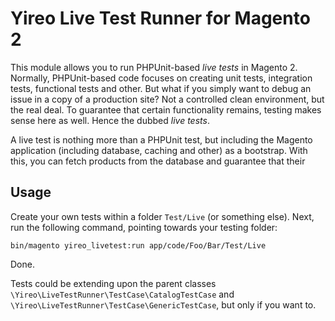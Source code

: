 # Yireo Live Test Runner for Magento 2
This module allows you to run PHPUnit-based *live tests* in Magento 2. Normally, PHPUnit-based code focuses on creating unit tests, integration tests, functional tests and other. But what if you simply want to debug an issue in a copy of a production site? Not a controlled clean environment, but the real deal. To guarantee that certain functionality remains, testing makes sense here as well. Hence the dubbed *live tests*.

A live test is nothing more than a PHPUnit test, but including the Magento application (including database, caching and other) as a bootstrap. With this, you can fetch products from the database and guarantee that their

## Usage
Create your own tests within a folder `Test/Live` (or something else). Next, run the following command, pointing towards your testing folder:

    bin/magento yireo_livetest:run app/code/Foo/Bar/Test/Live

Done.

Tests could be extending upon the parent classes `\Yireo\LiveTestRunner\TestCase\CatalogTestCase` and `\Yireo\LiveTestRunner\TestCase\GenericTestCase`, but only if you want to.